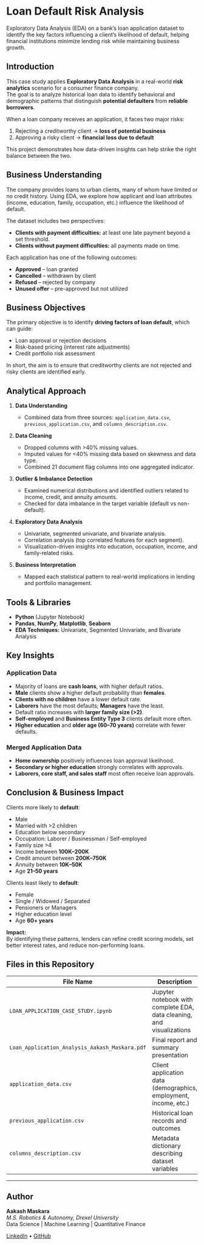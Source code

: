 # Loan Default Risk Analysis

Exploratory Data Analysis (EDA) on a bank’s loan application dataset to identify the key factors influencing a client’s likelihood of default, helping financial institutions minimize lending risk while maintaining business growth.


## Introduction

This case study applies **Exploratory Data Analysis** in a real-world **risk analytics** scenario for a consumer finance company.  
The goal is to analyze historical loan data to identify behavioral and demographic patterns that distinguish **potential defaulters** from **reliable borrowers**.

When a loan company receives an application, it faces two major risks:
1. Rejecting a creditworthy client → **loss of potential business**
2. Approving a risky client → **financial loss due to default**

This project demonstrates how data-driven insights can help strike the right balance between the two.


## Business Understanding

The company provides loans to urban clients, many of whom have limited or no credit history. Using EDA, we explore how applicant and loan attributes (income, education, family, occupation, etc.) influence the likelihood of default.

The dataset includes two perspectives:
- **Clients with payment difficulties:** at least one late payment beyond a set threshold.
- **Clients without payment difficulties:** all payments made on time.

Each application has one of the following outcomes:
- **Approved** – loan granted  
- **Cancelled** – withdrawn by client  
- **Refused** – rejected by company  
- **Unused offer** – pre-approved but not utilized  


## Business Objectives

The primary objective is to identify **driving factors of loan default**, which can guide:
- Loan approval or rejection decisions  
- Risk-based pricing (interest rate adjustments)  
- Credit portfolio risk assessment  

In short, the aim is to ensure that creditworthy clients are not rejected and risky clients are identified early.


## Analytical Approach

1. **Data Understanding**
   - Combined data from three sources: `application_data.csv`, `previous_application.csv`, and `columns_description.csv`.

2. **Data Cleaning**
   - Dropped columns with >40% missing values.
   - Imputed values for <40% missing data based on skewness and data type.
   - Combined 21 document flag columns into one aggregated indicator.

3. **Outlier & Imbalance Detection**
   - Examined numerical distributions and identified outliers related to income, credit, and annuity amounts.
   - Checked for data imbalance in the target variable (default vs non-default).

4. **Exploratory Data Analysis**
   - Univariate, segmented univariate, and bivariate analysis.
   - Correlation analysis (top correlated features for each segment).
   - Visualization-driven insights into education, occupation, income, and family-related risks.

5. **Business Interpretation**
   - Mapped each statistical pattern to real-world implications in lending and portfolio management.


## Tools & Libraries

- **Python** (Jupyter Notebook)
- **Pandas**, **NumPy**, **Matplotlib**, **Seaborn**
- **EDA Techniques:** Univariate, Segmented Univariate, and Bivariate Analysis


## Key Insights

### Application Data
- Majority of loans are **cash loans**, with higher default ratios.  
- **Male** clients show a higher default probability than **females**.  
- **Clients with no children** have a lower default rate.  
- **Laborers** have the most defaults; **Managers** have the least.  
- Default ratio increases with **larger family size (>2)**.  
- **Self-employed** and **Business Entity Type 3** clients default more often.  
- **Higher education** and **older age (60–70 years)** correlate with fewer defaults.

### Merged Application Data
- **Home ownership** positively influences loan approval likelihood.  
- **Secondary or higher education** strongly correlates with approvals.  
- **Laborers, core staff, and sales staff** most often receive loan approvals.


## Conclusion & Business Impact

Clients more likely to **default**:
- Male  
- Married with >2 children  
- Education below secondary  
- Occupation: Laborer / Businessman / Self-employed  
- Family size >4  
- Income between **100K–200K**  
- Credit amount between **200K–750K**  
- Annuity between **10K–50K**  
- Age **21–50 years**

Clients least likely to **default**:
- Female  
- Single / Widowed / Separated  
- Pensioners or Managers  
- Higher education level  
- Age **60+ years**

**Impact:**  
By identifying these patterns, lenders can refine credit scoring models, set better interest rates, and reduce non-performing loans.


## Files in this Repository

| File Name | Description |
|------------|-------------|
| `LOAN_APPLICATION_CASE_STUDY.ipynb` | Jupyter notebook with complete EDA, data cleaning, and visualizations |
| `Loan_Application_Analysis_Aakash_Maskara.pdf` | Final report and summary presentation |
| `application_data.csv` | Client application data (demographics, employment, income, etc.) |
| `previous_application.csv` | Historical loan records and outcomes |
| `columns_description.csv` | Metadata dictionary describing dataset variables |

---

## Author

**Aakash Maskara**  
*M.S. Robotics & Autonomy, Drexel University*  
Data Science | Machine Learning | Quantitative Finance  

[LinkedIn](https://linkedin.com/in/aakashmaskara) • [GitHub](https://github.com/AakashMaskara)
